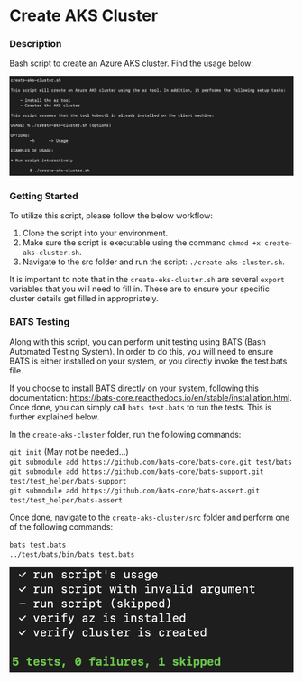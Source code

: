 # Create AKS Cluster

### Description
Bash script to create an Azure AKS cluster. Find the usage below:

![Usage](https://github.com/markusewalker/Kubernetes-Stuff/blob/main/general/create-aks-cluster/usage.jpg)

### Getting Started
To utilize this script, please follow the below workflow:

1. Clone the script into your environment.
2. Make sure the script is executable using the command `chmod +x create-aks-cluster.sh`.
3. Navigate to the src folder and run the script: `./create-aks-cluster.sh`.

It is important to note that in the `create-eks-cluster.sh` are several `export` variables that you will need to fill in. These are to ensure your specific cluster details get filled in appropriately.

### BATS Testing
Along with this script, you can perform unit testing using BATS (Bash Automated Testing System). In order to do this, you will need to ensure BATS is either installed on your system, or you directly invoke the test.bats file.

If you choose to install BATS directly on your system, following this documentation: https://bats-core.readthedocs.io/en/stable/installation.html. Once done, you can simply call `bats test.bats` to run the tests. This is further explained below.

In the `create-aks-cluster` folder, run the following commands:

`git init` (May not be needed...) \
`git submodule add https://github.com/bats-core/bats-core.git test/bats`\
`git submodule add https://github.com/bats-core/bats-support.git test/test_helper/bats-support`\
`git submodule add https://github.com/bats-core/bats-assert.git test/test_helper/bats-assert`

Once done, navigate to the `create-aks-cluster/src` folder and perform one of the following commands:

`bats test.bats` \
`../test/bats/bin/bats test.bats`

![BATS Testing Result](https://github.com/markusewalker/Kubernetes-Stuff/blob/main/general/create-aks-cluster/bats.jpg)
